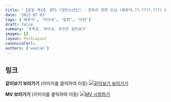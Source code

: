 ```yaml
---
title: '【음질 개선】 BTS (방탄소년단) - 전하지 못한 진심 (해루석,??,????,???) COVER'
date: '2022-07-03'
tags: ['해루석', '아이네', '릴파', '비챤']
draft: false
summary: '우왁굳, 아이네, 주르르 같이보기'
images: []
layout: PostLayout
canonicalUrl:
authors: ['woolan']
---
```


## 링크

**같이보기 보러가기** (이미지를 클릭하여 이동)
[![같이보기 보러가기](https://cdn.discordapp.com/attachments/1136601898116464710/1137050327938506852/logo.png)](https://cafe.naver.com/steamindiegame/6747263)

**MV 보러가기** (이미지를 클릭하여 이동)
[![MV 시청하기](https://i.ytimg.com/vi/pl38om066m0/maxresdefault.jpg)](https://youtu.be/pl38om066m0)
